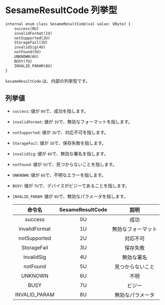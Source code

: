 # SesameResultCode 列挙型
```svg
internal enum class SesameResultCode(val value: UByte) {
    success(0U) 
    invalidFormat(1U) 
    notSupported(2U)
    StorageFail(3U) 
    invalidSig(4U) 
    notFound(5U) 
    UNKNOWN(6U)
    BUSY(7U)
    INVALID_PARAM(8U)
}
```


`SesameResultCode` は、内部の列挙型です。

## 列挙値

- `success`: 値が `0U`で、成功を指します。
- `invalidFormat`: 値が `1U`で、無効なフォーマットを指します。
- `notSupported`: 値が `2U`で、対応不可を指します。
- `StorageFail`: 値が `3U`で、保存失敗を指します。
- `invalidSig`: 値が `4U`で、無効な署名を指します。
- `notFound`: 値が `5U`で、見つからないことを指します。
- `UNKNOWN`: 値が `6U`で、不明なエラーを指します。
- `BUSY`: 値が `7U`で、デバイスがビジーであることを指します。
- `INVALID_PARAM`: 値が `8U`で、無効なパラメータを指します。


  | 命令名 | SesameResultCode |  説明  |
  | :---: |:----:| :---: |
  | success | 0U |  成功  |
  | invalidFormat | 1U | 無効なフォーマット |
  | notSupported | 2U | 対応不可  |
  | StorageFail | 3U | 保存失敗 |
  | invalidSig | 4U | 無効な署名 |
  | notFound | 5U | 見つからないこと  |
  | UNKNOWN | 6U |  不明  |
  | BUSY | 7U |  ビジー  |
  | INVALID_PARAM | 8U | 無効なパラメータ |
